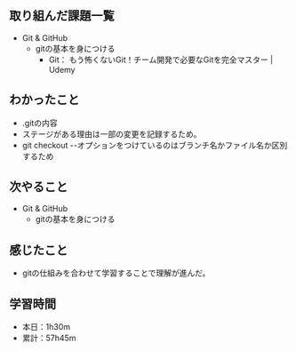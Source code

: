 ## 取り組んだ課題一覧
- Git & GitHub
  - gitの基本を身につける
    - Git： もう怖くないGit！チーム開発で必要なGitを完全マスター | Udemy
## わかったこと
- .gitの内容
- ステージがある理由は一部の変更を記録するため。
- git checkout --オプションをつけているのはブランチ名かファイル名か区別するため
## 次やること
- Git & GitHub
  - gitの基本を身につける
## 感じたこと
- gitの仕組みを合わせて学習することで理解が進んだ。
## 学習時間
- 本日：1h30m
- 累計：57h45m 
